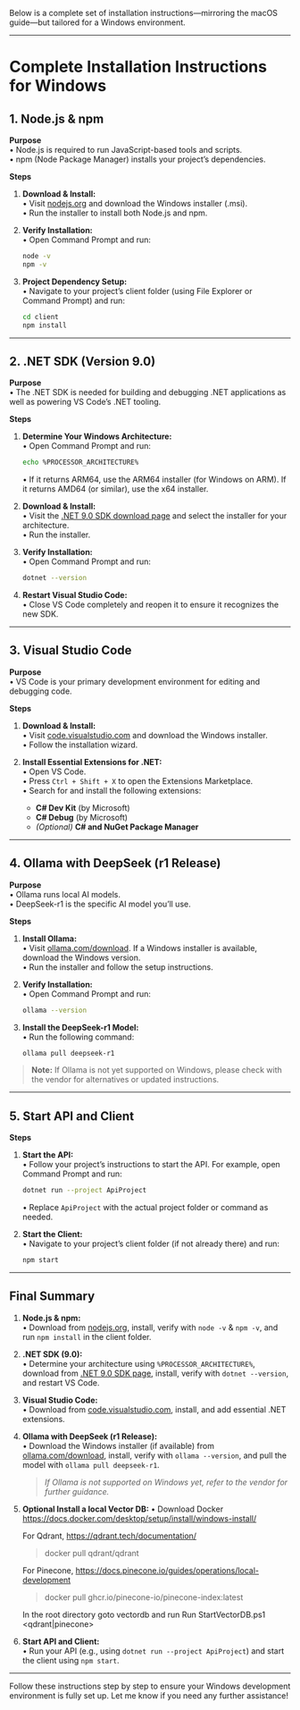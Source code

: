 Below is a complete set of installation instructions—mirroring the macOS guide—but tailored for a Windows environment.

---

# Complete Installation Instructions for Windows

## 1. Node.js & npm

**Purpose**  
•	Node.js is required to run JavaScript-based tools and scripts.  
•	npm (Node Package Manager) installs your project’s dependencies.

**Steps**

1. **Download & Install:**  
   •	Visit [nodejs.org](https://nodejs.org) and download the Windows installer (.msi).  
   •	Run the installer to install both Node.js and npm.

2. **Verify Installation:**  
   •	Open Command Prompt and run:  
   ```bash
   node -v
   npm -v
   ```

3. **Project Dependency Setup:**  
   •	Navigate to your project’s client folder (using File Explorer or Command Prompt) and run:
   ```bash
   cd client
   npm install
   ```

---

## 2. .NET SDK (Version 9.0)

**Purpose**  
•	The .NET SDK is needed for building and debugging .NET applications as well as powering VS Code’s .NET tooling.

**Steps**

1. **Determine Your Windows Architecture:**  
   •	Open Command Prompt and run:
   ```bash
   echo %PROCESSOR_ARCHITECTURE%
   ```  
   •	If it returns ARM64, use the ARM64 installer (for Windows on ARM). If it returns AMD64 (or similar), use the x64 installer.

2. **Download & Install:**  
   •	Visit the [.NET 9.0 SDK download page](https://dotnet.microsoft.com/en-us/download/dotnet/9.0) and select the installer for your architecture.  
   •	Run the installer.

3. **Verify Installation:**  
   •	Open Command Prompt and run:
   ```bash
   dotnet --version
   ```

4. **Restart Visual Studio Code:**  
   •	Close VS Code completely and reopen it to ensure it recognizes the new SDK.

---

## 3. Visual Studio Code

**Purpose**  
•	VS Code is your primary development environment for editing and debugging code.

**Steps**

1. **Download & Install:**  
   •	Visit [code.visualstudio.com](https://code.visualstudio.com) and download the Windows installer.  
   •	Follow the installation wizard.

2. **Install Essential Extensions for .NET:**  
   •	Open VS Code.  
   •	Press `Ctrl + Shift + X` to open the Extensions Marketplace.  
   •	Search for and install the following extensions:  
     - **C# Dev Kit** (by Microsoft)  
     - **C# Debug** (by Microsoft)  
     - *(Optional)* **C# and NuGet Package Manager**

---

## 4. Ollama with DeepSeek (r1 Release)

**Purpose**  
•	Ollama runs local AI models.  
•	DeepSeek-r1 is the specific AI model you’ll use.

**Steps**

1. **Install Ollama:**  
   •	Visit [ollama.com/download](https://ollama.com/download). If a Windows installer is available, download the Windows version.  
   •	Run the installer and follow the setup instructions.

2. **Verify Installation:**  
   •	Open Command Prompt and run:
   ```bash
   ollama --version
   ```

3. **Install the DeepSeek-r1 Model:**  
   •	Run the following command:
   ```bash
   ollama pull deepseek-r1
   ```

> **Note:** If Ollama is not yet supported on Windows, please check with the vendor for alternatives or updated instructions.

---

## 5. Start API and Client

**Steps**

1. **Start the API:**  
   •	Follow your project’s instructions to start the API. For example, open Command Prompt and run:
   ```bash
   dotnet run --project ApiProject
   ```  
   •	Replace `ApiProject` with the actual project folder or command as needed.

2. **Start the Client:**  
   •	Navigate to your project’s client folder (if not already there) and run:
   ```bash
   npm start
   ```

---

## Final Summary

1. **Node.js & npm:**  
   •	Download from [nodejs.org](https://nodejs.org), install, verify with `node -v` & `npm -v`, and run `npm install` in the client folder.

2. **.NET SDK (9.0):**  
   •	Determine your architecture using `%PROCESSOR_ARCHITECTURE%`, download from [.NET 9.0 SDK page](https://dotnet.microsoft.com/en-us/download/dotnet/9.0), install, verify with `dotnet --version`, and restart VS Code.

3. **Visual Studio Code:**  
   •	Download from [code.visualstudio.com](https://code.visualstudio.com), install, and add essential .NET extensions.

4. **Ollama with DeepSeek (r1 Release):**  
   •	Download the Windows installer (if available) from [ollama.com/download](https://ollama.com/download), install, verify with `ollama --version`, and pull the model with `ollama pull deepseek-r1`.  
   > *If Ollama is not supported on Windows yet, refer to the vendor for further guidance.*
 
5. **Optional Install a local Vector DB:**
   • Download Docker
     https://docs.docker.com/desktop/setup/install/windows-install/

     For Qdrant, https://qdrant.tech/documentation/
     > docker pull qdrant/qdrant

     For Pinecone, https://docs.pinecone.io/guides/operations/local-development
     > docker pull ghcr.io/pinecone-io/pinecone-index:latest

     In the root directory goto vectordb and run
     Run StartVectorDB.ps1 <qdrant|pinecone>

6. **Start API and Client:**  
   •	Run your API (e.g., using `dotnet run --project ApiProject`) and start the client using `npm start`.


---

Follow these instructions step by step to ensure your Windows development environment is fully set up. Let me know if you need any further assistance!